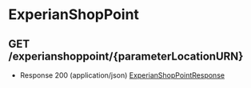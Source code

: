 # ExperianShopPoint


## GET /experianshoppoint/{parameterLocationURN}
- Response 200 (application/json)
[ExperianShopPointResponse](ExperianShopPointResponse.md)

